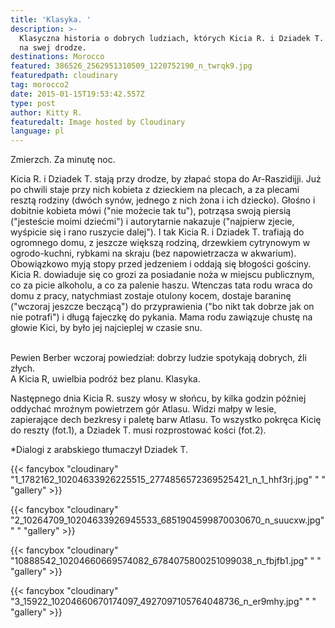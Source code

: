 ```yaml
---
title: 'Klasyka. '
description: >-
  Klasyczna historia o dobrych ludziach, których Kicia R. i Dziadek T. spotykają
  na swej drodze.
destinations: Morocco
featured: 386526_2562951310509_1220752190_n_twrqk9.jpg
featuredpath: cloudinary
tag: morocco2
date: 2015-01-15T19:53:42.557Z
type: post
author: Kitty R.
featuredalt: Image hosted by Cloudinary
language: pl
---
```

Zmierzch. Za minutę noc.

Kicia R. i Dziadek T. stają przy drodze, by złapać stopa do Ar-Raszidijji. Już po chwili staje przy nich kobieta z dzieckiem na plecach, a za plecami resztą rodziny (dwóch synów, jednego z nich żona i ich dziecko). Głośno i dobitnie kobieta mówi ("nie możecie tak tu"), potrząsa swoją piersią ("jesteście moimi dziećmi") i autorytarnie nakazuje ("najpierw zjecie, wyśpicie się i rano ruszycie dalej"). I tak Kicia R. i Dziadek T. trafiają do ogromnego domu, z jeszcze większą rodziną, drzewkiem cytrynowym w ogrodo-kuchni, rybkami na skraju (bez napowietrzacza w akwarium). Obowiązkowo myją stopy przed jedzeniem i oddają się błogości gościny. Kicia R. dowiaduje się co grozi za posiadanie noża w miejscu publicznym, co za picie alkoholu, a co za palenie haszu. Wtenczas tata rodu wraca do domu z pracy, natychmiast zostaje otulony kocem, dostaje baraninę ("wczoraj jeszcze beczącą") do przyprawienia ("bo nikt tak dobrze jak on nie potrafi") i długą fajeczkę do pykania. Mama rodu zawiązuje chustę na głowie Kici, by było jej najcieplej w czasie snu. 

\
Pewien Berber wczoraj powiedział: dobrzy ludzie spotykają dobrych, źli złych.\
A Kicia R, uwielbia podróż bez planu. Klasyka.

Następnego dnia Kicia R. suszy włosy w słońcu, by kilka godzin później oddychać mroźnym powietrzem gór Atlasu. Widzi małpy w lesie, zapierające dech bezkresy i paletę barw Atlasu. To wszystko pokręca Kicię do reszty (fot.1), a Dziadek T. musi rozprostować kości (fot.2).

\*Dialogi z arabskiego tłumaczył Dziadek T.

{{< fancybox "cloudinary" "1_1782162_10204633926225515_2774856572369525421_n_1_hhf3rj.jpg" " " "gallery" >}}

{{< fancybox "cloudinary" "2_10264709_10204633926945533_6851904599870030670_n_suucxw.jpg" " " "gallery" >}}

{{< fancybox "cloudinary" "10888542_10204660669574082_6784075800251099038_n_fbjfb1.jpg" " " "gallery" >}}

{{< fancybox "cloudinary" "3_15922_10204660670174097_4927097105764048736_n_er9mhy.jpg" " " "gallery" >}}

